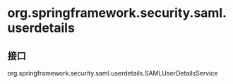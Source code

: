 # org.springframework.security.saml.userdetails

## 接口

org.springframework.security.saml.userdetails.SAMLUserDetailsService




